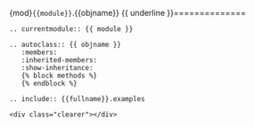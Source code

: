 {mod}`{{module}}`.{\{objname}}
{{ underline }}==============

```{eval-rst}
.. currentmodule:: {{ module }}
```

```{eval-rst}
.. autoclass:: {{ objname }}
   :members:
   :inherited-members:
   :show-inheritance:
   {% block methods %}
   {% endblock %}
```

```{eval-rst}
.. include:: {{fullname}}.examples
```

```{raw} html
<div class="clearer"></div>
```
